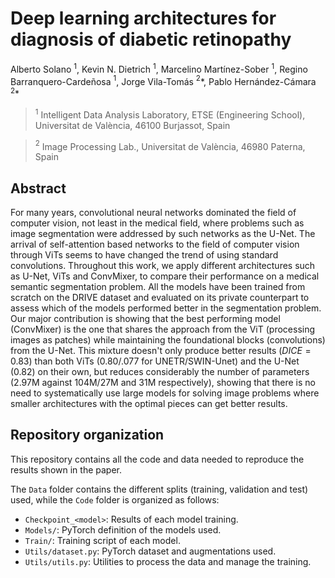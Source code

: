 # Deep learning architectures for diagnosis of diabetic retinopathy

Alberto Solano $^{1}$, Kevin N. Dietrich $^{1}$, Marcelino Martínez-Sober $^{1}$, Regino Barranquero-Cardeñosa $^{1}$, Jorge Vila-Tomás $^{2}$\*, Pablo Hernández-Cámara $^{2}$\*

> $^{1}$ Intelligent Data Analysis Laboratory, ETSE (Engineering School), Universitat de València, 46100 Burjassot, Spain

> $^{2}$ Image Processing Lab., Universitat de València, 46980 Paterna, Spain

## Abstract

For many years, convolutional neural networks dominated the field of computer vision, not least in the medical field, where problems such as image segmentation were addressed by such networks as the U-Net. The arrival of self-attention based networks to the field of computer vision through ViTs seems to have changed the trend of using standard convolutions. Throughout this work, we apply different architectures such as U-Net, ViTs and ConvMixer, to compare their performance on a medical semantic segmentation problem.
All the models have been trained from scratch on the DRIVE dataset and evaluated on its private counterpart to assess which of the models performed better in the segmentation problem.
Our major contribution is showing that the best performing model (ConvMixer) is the one that shares the approach from the ViT (processing images as patches) while maintaining the foundational blocks (convolutions) from the U-Net. 
This mixture doesn't only produce better results ($DICE=0.83$) than both ViTs ($0.80$/$.077$ for UNETR/SWIN-Unet) and the U-Net ($0.82$) on their own, but reduces considerably the number of parameters (2.97M against 104M/27M and 31M respectively), showing that there is no need to systematically use large models for solving image problems where smaller architectures
with the optimal pieces can get better results.

## Repository organization

This repository contains all the code and data needed to reproduce the results shown in the paper.

The `Data` folder contains the different splits (training, validation and test) used, while the `Code` folder is organized as follows:

- `Checkpoint_<model>`: Results of each model training.
- `Models/`: PyTorch definition of the models used.
- `Train/`: Training script of each model.
- `Utils/dataset.py`: PyTorch dataset and augmentations used.
- `Utils/utils.py`: Utilities to process the data and manage the training.